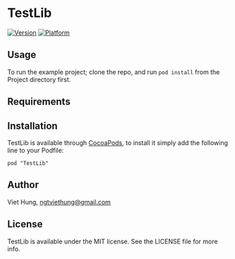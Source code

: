 # TestLib

[![Version](http://cocoapod-badges.herokuapp.com/v/TestLib/badge.png)](http://cocoadocs.org/docsets/TestLib)
[![Platform](http://cocoapod-badges.herokuapp.com/p/TestLib/badge.png)](http://cocoadocs.org/docsets/TestLib)

## Usage

To run the example project; clone the repo, and run `pod install` from the Project directory first.

## Requirements

## Installation

TestLib is available through [CocoaPods](http://cocoapods.org), to install
it simply add the following line to your Podfile:

    pod "TestLib"

## Author

Viet Hung, ngtviethung@gmail.com

## License

TestLib is available under the MIT license. See the LICENSE file for more info.

